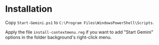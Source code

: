 Installation
============

Copy `Start-Gemini.ps1` to `C:\Program Files\WindowsPowerShell\Scripts`.

Apply the file `install-contextmenu.reg` if you want to add "Start Gemini" options in the folder background's right-click menu.
